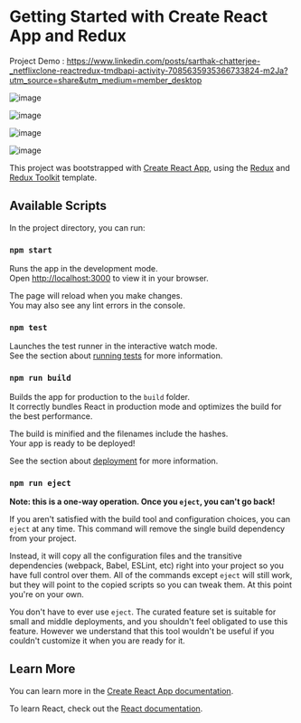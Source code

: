 # Getting Started with Create React App and Redux

Project Demo : https://www.linkedin.com/posts/sarthak-chatterjee-_netflixclone-reactredux-tmdbapi-activity-7085635935366733824-m2Ja?utm_source=share&utm_medium=member_desktop

![image](https://github.com/sarthakc20/Netflix-Clone/assets/105372144/356c01f6-fe61-4c3b-b2f3-398219cf418f)

![image](https://github.com/sarthakc20/Netflix-Clone/assets/105372144/fed5a0c1-907f-47e1-9390-dab654d10fb1)

![image](https://github.com/sarthakc20/Netflix-Clone/assets/105372144/4f2ba671-0d48-4095-b6e3-8e288df30946)

![image](https://github.com/sarthakc20/Netflix-Clone/assets/105372144/d9e1c334-c0d6-4bfb-a00b-f8104b9e856b)





This project was bootstrapped with [Create React App](https://github.com/facebook/create-react-app), using the [Redux](https://redux.js.org/) and [Redux Toolkit](https://redux-toolkit.js.org/) template.

## Available Scripts

In the project directory, you can run:

### `npm start`

Runs the app in the development mode.\
Open [http://localhost:3000](http://localhost:3000) to view it in your browser.

The page will reload when you make changes.\
You may also see any lint errors in the console.

### `npm test`

Launches the test runner in the interactive watch mode.\
See the section about [running tests](https://facebook.github.io/create-react-app/docs/running-tests) for more information.

### `npm run build`

Builds the app for production to the `build` folder.\
It correctly bundles React in production mode and optimizes the build for the best performance.

The build is minified and the filenames include the hashes.\
Your app is ready to be deployed!

See the section about [deployment](https://facebook.github.io/create-react-app/docs/deployment) for more information.

### `npm run eject`

**Note: this is a one-way operation. Once you `eject`, you can't go back!**

If you aren't satisfied with the build tool and configuration choices, you can `eject` at any time. This command will remove the single build dependency from your project.

Instead, it will copy all the configuration files and the transitive dependencies (webpack, Babel, ESLint, etc) right into your project so you have full control over them. All of the commands except `eject` will still work, but they will point to the copied scripts so you can tweak them. At this point you're on your own.

You don't have to ever use `eject`. The curated feature set is suitable for small and middle deployments, and you shouldn't feel obligated to use this feature. However we understand that this tool wouldn't be useful if you couldn't customize it when you are ready for it.

## Learn More

You can learn more in the [Create React App documentation](https://facebook.github.io/create-react-app/docs/getting-started).

To learn React, check out the [React documentation](https://reactjs.org/).
